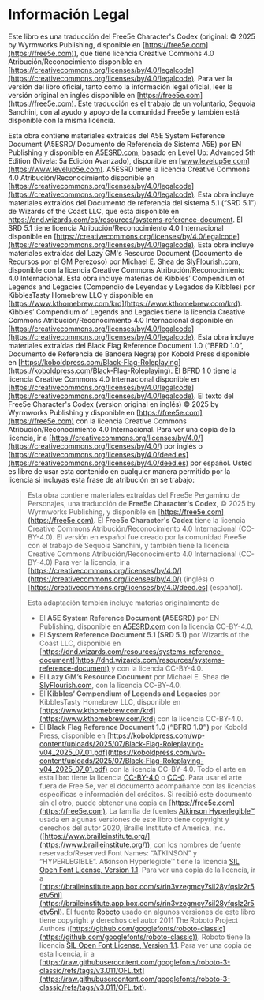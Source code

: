 # Información Legal

Este libro es una traducción del Free5e Character's Codex (original: © 2025 by Wyrmworks Publishing, disponible en [https://free5e.com](https://free5e.com)), que tiene licencia Creative Commons 4.0 Atribución/Reconocimiento disponible en [https://creativecommons.org/licenses/by/4.0/legalcode](https://creativecommons.org/licenses/by/4.0/legalcode). 
Para ver la versión del libro oficial, tanto como la información legal oficial, leer la versión original en inglés disponible en [https://free5e.com](https://free5e.com). 
Este traducción es el trabajo de un voluntario, Sequoia Sanchini, con al ayudo y apoyo de la comunidad Free5e y también está disponible con la misma licencia.

Esta obra contiene materiales extraídas del A5E System Reference Document (A5ESRD/ Documento de Referencia de Sistema A5E) por EN Publishing y disponible en [A5ESRD.com](https://A5ESRD.com), basado en Level Up: Advanced 5th Edition (Nivela: 5a Edición Avanzado), disponible en [www.levelup5e.com](https://www.levelup5e.com).
A5ESRD tiene la licencia Creative Commons 4.0 Atribución/Reconocimiento disponible en [https://creativecommons.org/licenses/by/4.0/legalcode](https://creativecommons.org/licenses/by/4.0/legalcode).
Esta obra incluye materiales extraídos del Documento de referencia del sistema 5.1 (“SRD 5.1”) de Wizards of
the Coast LLC, que está disponible en https://dnd.wizards.com/es/resources/systems-reference-document. 
El SRD 5.1 tiene licencia Atribución/Reconocimiento 4.0 Internacional disponible en [https://creativecommons.org/licenses/by/4.0/legalcode](https://creativecommons.org/licenses/by/4.0/legalcode). Esta obra incluye materiales extraídas del Lazy GM's Resource Document (Documento de Recursos por el GM Perezoso) por Michael E. Shea de [SlyFlourish.com](https://SlyFlourish.com), disponible con la licencia Creative Commons Atribución/Reconocimiento 4.0 Internacional.
Esta obra incluye materias de Kibbles’ Compendium of Legends and Legacies (Compendio de Leyendas y Legados de Kibbles) por KibblesTasty Homebrew LLC y disponible en [https://www.kthomebrew.com/krd](https://www.kthomebrew.com/krd).
Kibbles’ Compendium of Legends and Legacies tiene la licencia Creative Commons Atribución/Reconocimiento 4.0 Internacional disponible en [https://creativecommons.org/licenses/by/4.0/legalcode](https://creativecommons.org/licenses/by/4.0/legalcode).
Esta obra incluye materiales extraídas del Black Flag Reference Document 1.0 (“BFRD 1.0”, Documento de Referencia de Bandera Negra) por Kobold Press
disponible en [https://koboldpress.com/Black-Flag-Roleplaying](https://koboldpress.com/Black-Flag-Roleplaying).
El BFRD 1.0 tiene la licencia Creative Commons 4.0 Internacional disponible en [https://creativecommons.org/licenses/by/4.0/legalcode](https://creativecommons.org/licenses/by/4.0/legalcode).
El texto del Free5e Character's Codex (version original en inglés) © 2025 by Wyrmworks Publishing y disponible en [https://free5e.com](https://free5e.com) con la licencia Creative Commons Atribución/Reconocimiento 4.0 Internacional.
Para ver una copia de la licencia, ir a [https://creativecommons.org/licenses/by/4.0/](https://creativecommons.org/licenses/by/4.0/) por inglés o [https://creativecommons.org/licenses/by/4.0/deed.es](https://creativecommons.org/licenses/by/4.0/deed.es) por español.
Usted es libre de usar esta contenido en cualquier manera permitido por la licencia si incluyas esta frase de atribución en se trabajo:
> Esta obra contiene materiales extraídas del Free5e Pergamino de Personajes, una traducción de **Free5e Character's Codex**, © 2025 by Wyrmworks Publishing, y disponible en [https://free5e.com](https://free5e.com).
> El **Free5e Character's Codex** tiene la licencia Creative Commons Atribución/Reconocimiento 4.0 Internacional (CC-BY-4.0). El versión en español fue creado por la comunidad Free5e con el trabajo de Sequoia Sanchini, y también tiene la licencia Creative Commons Atribución/Reconocimiento 4.0 Internacional (CC-BY-4.0)
> Para ver la licencia, ir a [https://creativecommons.org/licenses/by/4.0/](https://creativecommons.org/licenses/by/4.0/) (inglés) o [https://creativecommons.org/licenses/by/4.0/deed.es] (español).
>
> Esta adaptación también incluye materias originalmente de
>
> - El  **A5E System Reference Document (A5ESRD)** por EN Publishing, disponible en [A5ESRD.com](https://A5ESRD.com) con la licencia CC-BY-4.0.
> - El **System Reference Document 5.1 (SRD 5.1)** por Wizards of the Coast LLC, disponible en [https://dnd.wizards.com/resources/systems-reference-document](https://dnd.wizards.com/resources/systems-reference-document) y con la licencia CC-BY-4.0.
> - El **Lazy GM’s Resource Document** por Michael E.
Shea de [SlyFlourish.com](https://SlyFlourish.com), con la licencia CC-BY-4.0.
> - El **Kibbles’ Compendium of Legends and Legacies** por KibblesTasty Homebrew LLC, disponible en [https://www.kthomebrew.com/krd](https://www.kthomebrew.com/krd) con la licencia CC-BY-4.0.
> - El **Black Flag Reference Document 1.0 (“BFRD 1.0”)** por Kobold Press, disponible en [https://koboldpress.com/wp-content/uploads/2025/07/Black-Flag-Roleplaying-v04_2025_07_01.pdf](https://koboldpress.com/wp-content/uploads/2025/07/Black-Flag-Roleplaying-v04_2025_07_01.pdf) con la licencia CC-BY-4.0.
Todo el arte en esta libro tiene la licencia [CC-BY-4.0](https://creativecommons.org/licenses/by/4.0/) o [CC-0](https://creativecommons.org/publicdomain/zero/1.0/deed).
Para usar el arte fuera de Free 5e, ver el documento acompañante con las licencias específicas e información del créditos.
Si recibió este documento sin el otro, puede obtener una copia en [https://free5e.com](https://free5e.com).
La familia de fuentes  [Atkinson Hyperlegible™](https://www.brailleinstitute.org/freefont/) usada en algunas versiones de este libro tiene copyright y derechos del autor 2020, Braille Institute of America, Inc.
([https://www.brailleinstitute.org/](https://www.brailleinstitute.org/)), con los nombres de fuente reservado/Reserved Font Names: “ATKINSON” y “HYPERLEGIBLE”.
Atkinson Hyperlegible™ tiene la licencia [SIL Open Font License, Version 1.1](https://openfontlicense.org/open-font-license-official-text/).
Para ver una copia de la licencia, ir a [https://braileinstitute.app.box.com/s/rin3vzegmcy7sil28yfqslz2r5etv5nl](https://braileinstitute.app.box.com/s/rin3vzegmcy7sil28yfqslz2r5etv5nl).
El fuente [Roboto](https://github.com/googlefonts/roboto-3-classic) usado en algunos versiones de este libro tiene copyright y derechos del autor 2011 The Roboto Project Authors ([https://github.com/googlefonts/roboto-classic](https://github.com/googlefonts/roboto-classic)).
Roboto tiene la licencia [SIL Open Font License, Version 1.1](https://openfontlicense.org/open-font-license-official-text/).
Para ver una copia de esta licencia, ir a  [https://raw.githubusercontent.com/googlefonts/roboto-3-classic/refs/tags/v3.011/OFL.txt](https://raw.githubusercontent.com/googlefonts/roboto-3-classic/refs/tags/v3.011/OFL.txt).